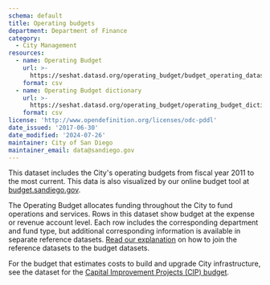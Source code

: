 ```yaml
---
schema: default
title: Operating budgets
department: Department of Finance
category:
  - City Management
resources:
  - name: Operating Budget 
    url: >-
      https://seshat.datasd.org/operating_budget/budget_operating_datasd.csv
    format: csv
  - name: Operating Budget dictionary
    url: >-
      https://seshat.datasd.org/operating_budget/operating_budget_dictionary_datasd.csv
    format: csv
license: 'http://www.opendefinition.org/licenses/odc-pddl'
date_issued: '2017-06-30'
date_modified: '2024-07-26'
maintainer: City of San Diego
maintainer_email: data@sandiego.gov
---
```

This dataset includes the City's operating budgets from fiscal year 2011 to the most current. This data is also visualized by our online budget tool at [budget.sandiego.gov](https://budget.sandiego.gov/transparency#/).
<!--more-->

The Operating Budget allocates funding throughout the City to fund operations and services. Rows in this dataset show budget at the expense or revenue account level. Each row includes the corresponding department and fund type, but additional corresponding information is available in separate reference datasets. [Read our explanation](/budget-topic/) on how to join the reference datasets to the budget datasets.

For the budget that estimates costs to build and upgrade City infrastructure, see the dataset for the [Capital Improvement Projects (CIP) budget](/datasets/capital-budget-fy/).